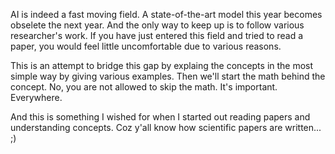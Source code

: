 AI is indeed a fast moving field. A state-of-the-art model this year becomes obselete the next year. And the only way to keep up is to follow various researcher's work. If you have just entered this field and tried to read a paper, you would feel little uncomfortable due to various reasons.

This is an attempt to bridge this gap by explaing the concepts in the most simple way by giving various examples.
Then we'll start the math behind the concept. No, you are not allowed to skip the math. It's important. Everywhere.

And this is something I wished for when I started out reading papers and understanding concepts. 
Coz y'all know how scientific papers are written... ;)
